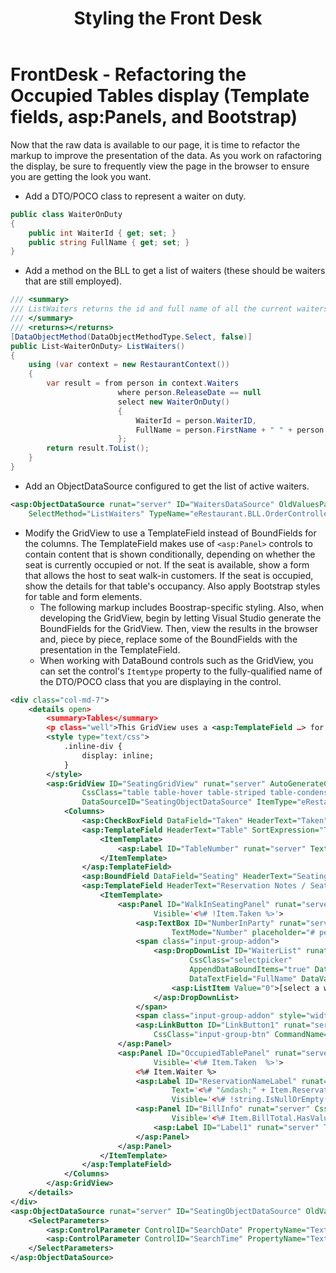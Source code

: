 ﻿---
title: Styling the Front Desk
---
# FrontDesk - Refactoring the Occupied Tables display (Template fields, asp:Panels, and Bootstrap)

Now that the raw data is available to our page, it is time to refactor the markup to improve the presentation of the data. As you work on rafactoring the display, be sure to frequently view the page in the browser to ensure you are getting the look you want.

- Add a DTO/POCO class to represent a waiter on duty.

```csharp
public class WaiterOnDuty
{
    public int WaiterId { get; set; }
    public string FullName { get; set; }
}
```

- Add a method on the BLL to get a list of waiters (these should be waiters that are still employed).

```csharp
/// <summary>
/// ListWaiters returns the id and full name of all the current waiters
/// </summary>
/// <returns></returns>
[DataObjectMethod(DataObjectMethodType.Select, false)]
public List<WaiterOnDuty> ListWaiters()
{
    using (var context = new RestaurantContext())
    {
        var result = from person in context.Waiters
                        where person.ReleaseDate == null
                        select new WaiterOnDuty()
                        {
                            WaiterId = person.WaiterID,
                            FullName = person.FirstName + " " + person.LastName
                        };
        return result.ToList();
    }
}
```

- Add an ObjectDataSource configured to get the list of active waiters.

```xml
<asp:ObjectDataSource runat="server" ID="WaitersDataSource" OldValuesParameterFormatString="original_{0}"
    SelectMethod="ListWaiters" TypeName="eRestaurant.BLL.OrderController"></asp:ObjectDataSource>
```

- Modify the GridView to use a TemplateField instead of BoundFields for the columns. The TemplateField makes use of `<asp:Panel>` controls to contain content that is shown conditionally, depending on whether the seat is currently occupied or not. If the seat is available, show a form that allows the host to seat walk-in customers. If the seat is occupied, show the details for that table's occupancy. Also apply Bootstrap styles for table and form elements.
  - The following markup includes Boostrap-specific styling. Also, when developing the GridView, begin by letting Visual Studio generate the BoundFields for the GridView. Then, view the results in the browser and, piece by piece, replace some of the BoundFields with the presentation in the TemplateField.
  - When working with DataBound controls such as the GridView, you can set the control's `Itemtype` property to the fully-qualified name of the DTO/POCO class that you are displaying in the control.

```xml
<div class="col-md-7">
    <details open>
        <summary>Tables</summary>
        <p class="well">This GridView uses a <asp:TemplateField …> for the table number and the controls to handle walk-in seating. Additionally, the walk-in seating form is in a panel that only shows if the seat is <em>not</em> taken. Handling of the action to <b>seat customers</b> is done in the code-behind, on the GridView's <code>OnSelectedIndexChanging</code> event.</p>
        <style type="text/css">
            .inline-div {
                display: inline;
            }
        </style>
        <asp:GridView ID="SeatingGridView" runat="server" AutoGenerateColumns="False"
                CssClass="table table-hover table-striped table-condensed"
                DataSourceID="SeatingObjectDataSource" ItemType="eRestaurant.Entities.DTOs.SeatingSummary">
            <Columns>
                <asp:CheckBoxField DataField="Taken" HeaderText="Taken" SortExpression="Taken" ItemStyle-HorizontalAlign="Center"></asp:CheckBoxField>
                <asp:TemplateField HeaderText="Table" SortExpression="Table" ItemStyle-HorizontalAlign="Center">
                    <ItemTemplate>
                        <asp:Label ID="TableNumber" runat="server" Text='<%# Item.Table %>'></asp:Label>
                    </ItemTemplate>
                </asp:TemplateField>
                <asp:BoundField DataField="Seating" HeaderText="Seating" SortExpression="Seating" ItemStyle-HorizontalAlign="Center"></asp:BoundField>
                <asp:TemplateField HeaderText="Reservation Notes / Seat Walk-In">
                    <ItemTemplate>
                        <asp:Panel ID="WalkInSeatingPanel" runat="server" CssClass="input-group input-group-sm"
                                Visible='<%# !Item.Taken %>'>
                            <asp:TextBox ID="NumberInParty" runat="server" CssClass="form-control col-md-1"
                                    TextMode="Number" placeholder="# people"></asp:TextBox>
                            <span class="input-group-addon">
                                <asp:DropDownList ID="WaiterList" runat="server"
                                        CssClass="selectpicker"
                                        AppendDataBoundItems="true" DataSourceID="WaitersDataSource"
                                        DataTextField="FullName" DataValueField="WaiterId">
                                    <asp:ListItem Value="0">[select a waiter]</asp:ListItem>
                                </asp:DropDownList>
                            </span>
                            <span class="input-group-addon" style="width:5px;padding:0;border:0;background-color:white;"></span>
                            <asp:LinkButton ID="LinkButton1" runat="server" Text="Seat Customers"
                                CssClass="input-group-btn" CommandName="Select" CausesValidation="False" />
                        </asp:Panel>
                        <asp:Panel ID="OccupiedTablePanel" runat="server"
                                Visible='<%# Item.Taken  %>'>
                            <%# Item.Waiter %>
                            <asp:Label ID="ReservationNameLabel" runat="server" 
                                    Text='<%# "&mdash;" + Item.ReservationName %>'
                                    Visible='<%# !string.IsNullOrEmpty(Item.ReservationName) %>' />
                            <asp:Panel ID="BillInfo" runat="server" CssClass="inline-div"
                                    Visible='<%# Item.BillTotal.HasValue && Item.BillTotal.Value > 0 %>'>
                                <asp:Label ID="Label1" runat="server" Text='<%# string.Format(" &ndash; {0:C}", Item.BillTotal) %>' />
                            </asp:Panel>
                        </asp:Panel>
                    </ItemTemplate>
                </asp:TemplateField>
            </Columns>
        </asp:GridView>
    </details>
</div>
<asp:ObjectDataSource runat="server" ID="SeatingObjectDataSource" OldValuesParameterFormatString="original_{0}" SelectMethod="SeatingByDateTime" TypeName="eRestaurant.BLL.SeatingController">
    <SelectParameters>
        <asp:ControlParameter ControlID="SearchDate" PropertyName="Text" Name="date" Type="DateTime"></asp:ControlParameter>
        <asp:ControlParameter ControlID="SearchTime" PropertyName="Text" DbType="Time" Name="time"></asp:ControlParameter>
    </SelectParameters>
</asp:ObjectDataSource>
```
